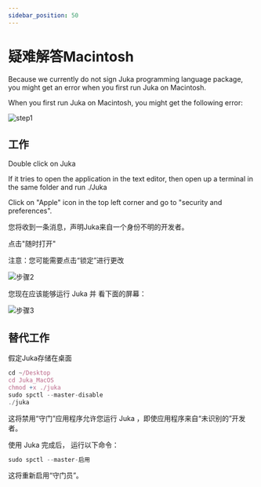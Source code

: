 ```yaml
---
sidebar_position: 50
---
```


# 疑难解答Macintosh

Because we currently do not sign Juka programming language package, you might get an error when you first run Juka on Macintosh.

When you first run Juka on Macintosh, you might get the following error:

![step1](/img/macintosh/cannotbeopened.png)


## 工作

Double click on Juka

If it tries to open the application in the text editor, then open up a terminal in the same folder and run ./Juka

Click on "Apple" icon in the top left corner and go to "security and preferences".

您将收到一条消息，声明Juka来自一个身份不明的开发者。

点击"随时打开"

注意：您可能需要点击“锁定”进行更改

![步骤2](/img/macintosh/openanyway.png)


您现在应该能够运行 Juka 并 看下面的屏幕：

![步骤3](/img/macintosh/final.png)

## 替代工作

假定Juka存储在桌面
```jsx
cd ~/Desktop
cd Juka_MacOS
chmod +x ./juka
sudo spctl --master-disable
./juka
```

这将禁用“守门”应用程序允许您运行 Juka ，即使应用程序来自“未识别的”开发者。

使用 Juka 完成后， 运行以下命令：

```jsx
sudo spctl --master-启用
```
这将重新启用“守门员”。


